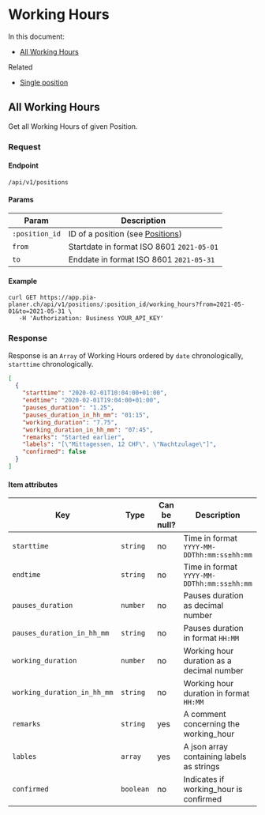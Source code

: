 # Working Hours

In this document:

- [All Working Hours](#all-working-Hours)

Related

- [Single position](../positions.md#single-position)

## All Working Hours

Get all Working Hours of given Position.

### Request

#### Endpoint

```
/api/v1/positions
```

#### Params

| Param          | Description                                         |
| -------------- | --------------------------------------------------- |
| `:position_id` | ID of a position (see [Positions](../positions.md)) |
| `from`         | Startdate in format ISO 8601 `2021-05-01`           |
| `to`           | Enddate in format ISO 8601 `2021-05-31`             |

#### Example

```
curl GET https://app.pia-planer.ch/api/v1/positions/:position_id/working_hours?from=2021-05-01&to=2021-05-31 \
   -H 'Authorization: Business YOUR_API_KEY'
```

### Response

Response is an `Array` of Working Hours ordered by `date` chronologically, `starttime` chronologically.

```json
[
  {
    "starttime": "2020-02-01T10:04:00+01:00",
    "endtime": "2020-02-01T19:04:00+01:00",
    "pauses_duration": "1.25",
    "pauses_duration_in_hh_mm": "01:15",
    "working_duration": "7.75",
    "working_duration_in_hh_mm": "07:45",
    "remarks": "Started earlier",
    "labels": "[\"Mittagessen, 12 CHF\", \"Nachtzulage\"]",
    "confirmed": false
  }
]
```

#### Item attributes

| Key                         | Type      | Can be null? | Description                                | Example values               |
| --------------------------- | --------- | ------------ | ------------------------------------------ | ---------------------------- |
| `starttime`                 | `string`  | no           | Time in format `YYYY-MM-DDThh:mm:ss±hh:mm` | `2020-02-01T10:04:00+01:00`  |
| `endtime`                   | `string`  | no           | Time in format `YYYY-MM-DDThh:mm:ss±hh:mm` | `2020-02-01T18:04:00+01:00`  |
| `pauses_duration`           | `number`  | no           | Pauses duration as decimal number          | `1.25`                       |
| `pauses_duration_in_hh_mm`  | `string`  | no           | Pauses duration in format `HH:MM`          | `"01:15"`                      |
| `working_duration`          | `number`  | no           | Working hour duration as a decimal number  | `7.75`                       |
| `working_duration_in_hh_mm` | `string`  | no           | Working hour duration in format `HH:MM`    | `"07:45"`                      |
| `remarks`                   | `string`  | yes          | A comment concerning the working_hour      | `Started earlier`            |
| `lables`                    | `array`   | yes          | A json array containing labels as strings  | `'["String a", "String b"]'` |
| `confirmed`                 | `boolean` | no           | Indicates if working_hour is confirmed     | `true`                       |
